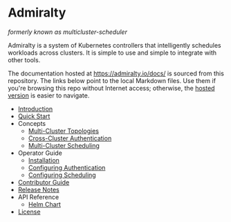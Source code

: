 # Admiralty

_formerly known as multicluster-scheduler_

Admiralty is a system of Kubernetes controllers that intelligently schedules workloads across clusters. It is simple to use and simple to integrate with other tools.

The documentation hosted at https://admiralty.io/docs/ is sourced from this repository. The links below point to the local Markdown files. Use them if you're browsing this repo without Internet access; otherwise, the [hosted version](https://admiralty.io/docs/) is easier to navigate.

- [Introduction](docs/introduction.md)
- [Quick Start](docs/quick_start.md)
- Concepts
    - [Multi-Cluster Topologies](docs/concepts/topologies.md)
    - [Cross-Cluster Authentication](docs/concepts/authentication.md)
    - [Multi-Cluster Scheduling](docs/concepts/scheduling.md)
- Operator Guide
    - [Installation](docs/operator_guide/installation.md)
    - [Configuring Authentication](docs/operator_guide/authentication.md)
    - [Configuring Scheduling](docs/operator_guide/scheduling.md)
- [Contributor Guide](CONTRIBUTING.md)
- [Release Notes](CHANGELOG.md)
- API Reference
    - [Helm Chart](charts/multicluster-scheduler/README.md)
- [License](LICENSE)
